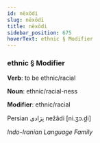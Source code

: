 ```yaml
---
id: nëxödi
slug: nëxödi
title: nëxödi
sidebar_position: 675
hoverText: ethnic § Modifier
---
```


### ethnic § Modifier

**Verb**: to be ethnic/racial

**Noun**: ethnic/racial-ness

**Modifier**: ethnic/racial

Persian نِژادی nežâdi [ni.ʒɔ.d̪i]

*Indo-Iranian Language Family*